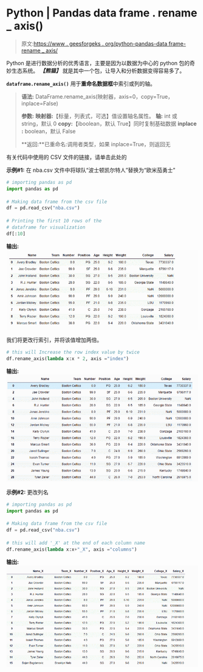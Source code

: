 # Python | Pandas data frame . rename _ axis()

> 原文:[https://www . geesforgeks . org/python-pandas-data frame-rename _ axis/](https://www.geeksforgeeks.org/python-pandas-dataframe-rename_axis/)

Python 是进行数据分析的优秀语言，主要是因为以数据为中心的 python 包的奇妙生态系统。 ***【熊猫】*** 就是其中一个包，让导入和分析数据变得容易多了。

**`dataframe.rename_axis()`** 用于**重命名数据框**中索引或列的轴。

> **语法:** DataFrame.rename_axis(映射器，axis=0，copy=True，inplace=False)
> 
> **参数:**
> **映射器:**【标量，列表式，可选】值设置轴名属性。
> **轴:** int 或 string，默认 0
> **copy:**【iboolean，默认 True】同时复制基础数据
> **inplace :** boolean，默认 False
> 
> **返回:**已重命名:调用者类型，如果 inplace=True，则返回无

有关代码中使用的 CSV 文件的链接，请单击此处的

**示例#1:** 在 nba.csv 文件中将球队“波士顿凯尔特人”替换为“欧米茄勇士”

```py
# importing pandas as pd
import pandas as pd

# Making data frame from the csv file
df = pd.read_csv("nba.csv")

# Printing the first 10 rows of the 
# dataframe for visualization
df[:10]
```

**输出:**
![](img/836ed1d13f8962a28804f881cfca5a18.png)

我们将更改行索引，并将该值增加两倍。

```py
# this will Increase the row index value by twice
df.rename_axis(lambda x:x * 2, axis ="index")
```

**输出:**
![](img/96c8f7ff598972d7e71fe999e513fcc7.png)

**示例#2:** 更改列名

```py
# importing pandas as pd
import pandas as pd

# Making data frame from the csv file
df = pd.read_csv("nba.csv")

# this will add '_X' at the end of each column name
df.rename_axis(lambda x:x+"_X", axis ="columns")
```

**输出:**
![](img/cfad5997ce2728727cfe634564e39f69.png)